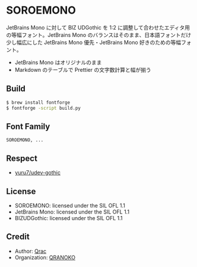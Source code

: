 # SOROEMONO

JetBrains Mono に対して BIZ UDGothic を 1:2 に調整して合わせたエディタ用の等幅フォント。JetBrains Mono のバランスはそのまま、日本語フォントだけ少し幅広にした JetBrains Mono 優先・JetBrains Mono 好きのための等幅フォント。

- JetBrains Mono はオリジナルのまま
- Markdown のテーブルで Prettier の文字数計算と幅が揃う

## Build

```sh
$ brew install fontforge
$ fontforge -script build.py
```

## Font Family

```
SOROEMONO, ...
```

## Respect

- [yuru7/udev-gothic](https://github.com/yuru7/udev-gothic)

## License

- SOROEMONO: licensed under the SIL OFL 1.1
- JetBrains Mono: licensed under the SIL OFL 1.1
- BIZUDGothic: licensed under the SIL OFL 1.1

## Credit

- Author: [Qrac](https://qrac.jp)
- Organization: [QRANOKO](https://qranoko.jp)
